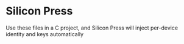 # Silicon Press

Use these files in a C project, and Silicon Press will inject per-device identity and keys automatically

